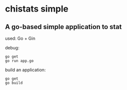 # chistats simple

## A go-based simple application to stat

used: Go + Gin

debug:

```shell
go get
go run app.go
```

build an application:

```shell
go get
go build
```
